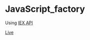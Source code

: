 # JavaScript_factory

Using [IEX API](https://iextrading.com/developer/docs/#getting-started)

[Live](https://jeffliang0318.github.io/JavaScript_factory/)
